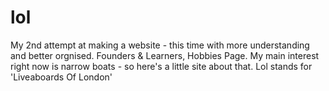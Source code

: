 # lol
My 2nd attempt at making a website - this time with more understanding and better orgnised.
Founders & Learners, Hobbies Page.
My main interest right now is narrow boats - so here's a little site about that.
Lol stands for 'Liveaboards Of London'
